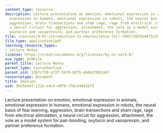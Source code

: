 ```yaml
---
content_type: resource
description: Lecture presentation on emotion, emotional expression in animals, emotional
  expression in humans, emotional expression in robots, the neural basis of fear learning,
  aggression, brain transections and sham rage, rage from electrical stimulation,
  a neural circuit for aggression, attachment, the vole as a model system for pair-bonding,
  oxytocin and vasopressin, and partner preference formation.
file: /courses/9-01-introduction-to-neuroscience-fall-2007/5025b44f121be4c9e979778c54842b73_22_emotion.pdf
file_type: application/pdf
learning_resource_types:
- Lecture Notes
license: https://creativecommons.org/licenses/by-nc-sa/4.0/
ocw_type: OCWFile
parent_title: Lecture Notes
parent_type: CourseSection
parent_uid: 13bfc739-a727-5b79-027b-eb0a27682a6f
resourcetype: Document
title: Emotion
uid: 5025b44f-121b-e4c9-e979-778c54842b73
---
```

Lecture presentation on emotion, emotional expression in animals, emotional expression in humans, emotional expression in robots, the neural basis of fear learning, aggression, brain transections and sham rage, rage from electrical stimulation, a neural circuit for aggression, attachment, the vole as a model system for pair-bonding, oxytocin and vasopressin, and partner preference formation.